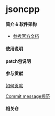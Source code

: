 # jsoncpp

#### 简介 & 软件架构

- [参考官方文档](https://github.com/open-source-parsers/jsoncpp)

#### 使用说明

#### patch包说明

#### 参与贡献

[如何贡献](https://gitee.com/openharmony/docs/blob/HEAD/zh-cn/contribute/参与贡献.md)

[Commit message规范](https://gitee.com/openharmony/device_qemu/wikis/Commit%20message%E8%A7%84%E8%8C%83)


#### 相关仓